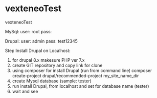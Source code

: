 # vexteneoTest
vexteneoTest

MySql:
	user: root
	pass:
	
Drupal:
	user: admin
	pass: test12345

Step Install Drupal on Localhost:
1. for drupal 8.x makesure PHP ver 7.x
2. create GIT repository and copy link for clone
3. using composer for install Drupal (run from command line)
	composer create-project drupal/recommended-project my_site_name_dir
4. create Mysql database (sample: tester)
5. run install Drupal, from localhost and set for database name (tester)
6. wait and see
